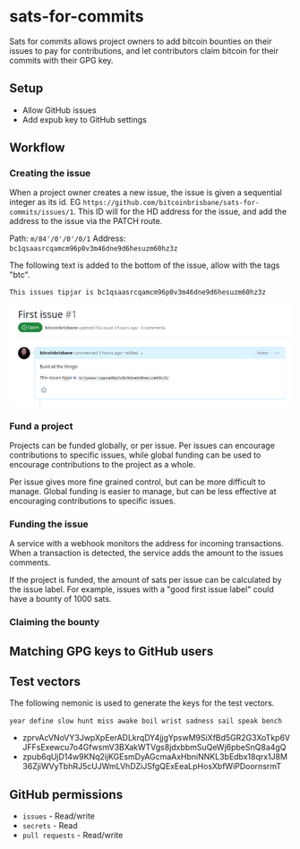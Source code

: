 # sats-for-commits
Sats for commits allows project owners to add bitcoin bounties on their issues to pay for contributions, and let contributors claim bitcoin for their commits with their GPG key.

## Setup

* Allow GitHub issues
* Add expub key to GitHub settings

## Workflow

### Creating the issue

When a project owner creates a new issue, the issue is given a sequential integer as its id.  EG `https://github.com/bitcoinbrisbane/sats-for-commits/issues/1`.  This ID will for the HD address for the issue, and add the address to the issue via the PATCH route.

Path: `m/84'/0'/0'/0/1`
Address: `bc1qsaasrcqamcm96p0v3m46dne9d6hesuzm60hz3z`

The following text is added to the bottom of the issue, allow with the tags "btc".

```text
This issues tipjar is bc1qsaasrcqamcm96p0v3m46dne9d6hesuzm60hz3z
```
![Example of issue #1](image.png)

### Fund a project

Projects can be funded globally, or per issue.  Per issues can encourage contributions to specific issues, while global funding can be used to encourage contributions to the project as a whole.

Per issue gives more fine grained control, but can be more difficult to manage.  Global funding is easier to manage, but can be less effective at encouraging contributions to specific issues.

### Funding the issue

A service with a webhook monitors the address for incoming transactions.  When a transaction is detected, the service adds the amount to the issues comments.

If the project is funded, the amount of sats per issue can be calculated by the issue label.  For example, issues with a "good first issue label" could have a bounty of 1000 sats.


### Claiming the bounty


## Matching GPG keys to GitHub users

## Test vectors

The following nemonic is used to generate the keys for the test vectors.

`year define slow hunt miss awake boil wrist sadness sail speak bench`

* zprvAcVNoVY3JwpXpEerADLkrqDY4jjgYpswM9SiXfBd5GR2G3XoTkp6VJFFsExewcu7o4GfwsmV3BXakWTVgs8jdxbbmSuQeWj6pbeSnQ8a4gQ
* zpub6qUjD14w9KNq2ijKGEsmDyAGcmaAxHbniNNKL3bEdbx18qrx1J8M36ZjiWVyTbhRJ5cUJWmLVhDZiJSfgQExEeaLpHosXbfWiPDoornsrmT

## GitHub permissions

* `issues` - Read/write
* `secrets` - Read
* `pull requests` - Read/write